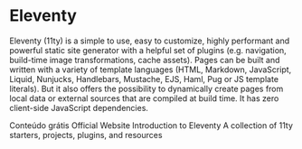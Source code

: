 # Eleventy

Eleventy (11ty) is a simple to use, easy to customize, highly performant and powerful static site generator with a helpful set of plugins (e.g. navigation, build-time image transformations, cache assets). Pages can be built and written with a variety of template languages (HTML, Markdown, JavaScript, Liquid, Nunjucks, Handlebars, Mustache, EJS, Haml, Pug or JS template literals). But it also offers the possibility to dynamically create pages from local data or external sources that are compiled at build time. It has zero client-side JavaScript dependencies.

<ResourceGroupTitle>Conteúdo grátis</ResourceGroupTitle>
<BadgeLink colorScheme='blue' badgeText='Website' href='https://www.11ty.dev/'>Official Website</BadgeLink>
<BadgeLink badgeText='Watch' href='https://www.youtube.com/watch?v=-dM6AmNmMFA'>Introduction to Eleventy</BadgeLink>
<BadgeLink colorScheme='yellow' badgeText='Read' href='https://11ty.rocks/'>A collection of 11ty starters, projects, plugins, and resources</BadgeLink>

